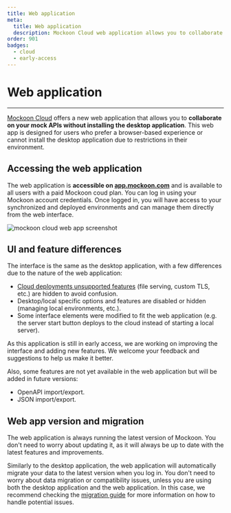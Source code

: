 ```yaml
---
title: Web application
meta:
  title: Web application
  description: Mockoon Cloud web application allows you to collaborate on your mock APIs without installing the desktop application.
order: 901
badges:
  - cloud
  - early-access
---
```


# Web application

---

[Mockoon Cloud](/cloud/) offers a new web application that allows you to **collaborate on your mock APIs without installing the desktop application**. This web app is designed for users who prefer a browser-based experience or cannot install the desktop application due to restrictions in their environment.

## Accessing the web application

The web application is **accessible on [app.mockoon.com](https://app.mockoon.com)** and is available to all users with a paid Mockoon coud plan. You can log in using your Mockoon account credentials. Once logged in, you will have access to your synchronized and deployed environments and can manage them directly from the web interface.

![mockoon cloud web app screenshot](docs-img:mockoon-cloud-web-application.png)

## UI and feature differences

The interface is the same as the desktop application, with a few differences due to the nature of the web application:

- [Cloud deployments unsupported features](docs:mockoon-cloud/api-mock-cloud-deployments#unsupported-features) (file serving, custom TLS, etc.) are hidden to avoid confusion.
- Desktop/local specific options and features are disabled or hidden (managing local environments, etc.).
- Some interface elements were modified to fit the web application (e.g. the server start button deploys to the cloud instead of starting a local server).

As this application is still in early access, we are working on improving the interface and adding new features. We welcome your feedback and suggestions to help us make it better.

Also, some features are not yet available in the web application but will be added in future versions:

- OpenAPI import/export.
- JSON import/export.

## Web app version and migration

The web application is always running the latest version of Mockoon. You don't need to worry about updating it, as it will always be up to date with the latest features and improvements.

Similarly to the desktop application, the web application will automatically migrate your data to the latest version when you log in. You don't need to worry about data migration or compatibility issues, unless you are using both the desktop application and the web application. In this case, we recommend checking the [migration guide](docs:mockoon-cloud/data-synchronization-team-collaboration#major-versions-migrations) for more information on how to handle potential issues.
